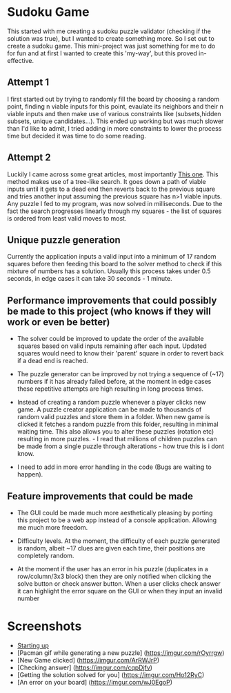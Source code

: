 # Sudoku Game

This started with me creating a sudoku puzzle validator (checking if the solution was true), but I wanted to create something more. So I set out to create a sudoku game. This mini-project was just something for me to do for fun and at first I wanted to create this 'my-way', but this proved in-effective. 

## Attempt 1

I first started out by trying to randomly fill the board by choosing a random point, finding n viable inputs for this point, evaulate its neighbors and their n viable inputs and then make use of various constraints like (subsets,hidden subsets, unique candidates...). This ended up working but was much slower than I'd like to admit, I tried adding in more constraints to lower the process time but decided it was time to do some reading.

## Attempt 2

Luckily I came across some great articles, most importantly [This one](http://norvig.com/sudoku.html). This method makes use of a tree-like search. It goes down a path of viable inputs until it gets to a dead end then reverts back to the previous square and tries another input assuming the previous square has n>1 viable inputs. Any puzzle I fed to my program, was now solved in milliseconds. Due to the fact the search progresses linearly through my squares - the list of squares is ordered from least valid moves to most.  

## Unique puzzle generation

Currently the application inputs a valid input into a minimum of 17 random squares before then feeding this board to the solver method to check if this mixture of numbers has a solution. Usually this process takes under 0.5 seconds, in edge cases it can take 30 seconds - 1 minute. 

## Performance improvements that could possibly be made to this project (who knows if they will work or even be better)

+ The solver could be improved to update the order of the available squares based on valid inputs remaining after each input. Updated squares would need to know their 'parent' square in order to revert back if a dead end is reached.

+ The puzzle generator can be improved by not trying a sequence of (~17) numbers if it has already failed before, at the moment in edge cases these repetitive attempts are high resulting in long process times.

+ Instead of creating a random puzzle whenever a player clicks new game. A puzzle creator application can be made to thousands of random valid puzzles and store them in a folder. When new game is clicked it fetches a random puzzle from this folder, resulting in minimal waiting time. This also allows you to alter these puzzles (rotation etc)  resulting in more puzzles. - I read that millions of children puzzles can be made from a single puzzle through alterations - how true this is i dont know. 

+ I need to add in more error handling in the code (Bugs are waiting to happen).

## Feature improvements that could be made

+ The GUI could be made much more aesthetically pleasing by porting this project to be a web app instead of a console application. Allowing me much more freedom. 

+ Difficulty levels. At the moment, the difficulty of each puzzle generated is random, albeit ~17 clues are given each time, their positions are completely random.

+ At the moment if the user has an error in his puzzle (duplicates in a row/column/3x3 block) then they are only notified when clicking the solve button or check answer button. When a user clicks check answer it can highlight the error square on the GUI or when they input an invalid number 

# Screenshots

+ [Starting up](https://imgur.com/BW65duS)
+ [Pacman gif while generating a new puzzle] (https://imgur.com/rOyrrgw)
+ [New Game clicked] (https://imgur.com/ArRWJrP)
+ [Checking answer] (https://imgur.com/cqpDjfv)
+ [Getting the solution solved for you] (https://imgur.com/Ho12RyC)
+ [An error on your board] (https://imgur.com/wJ0EgoP)



